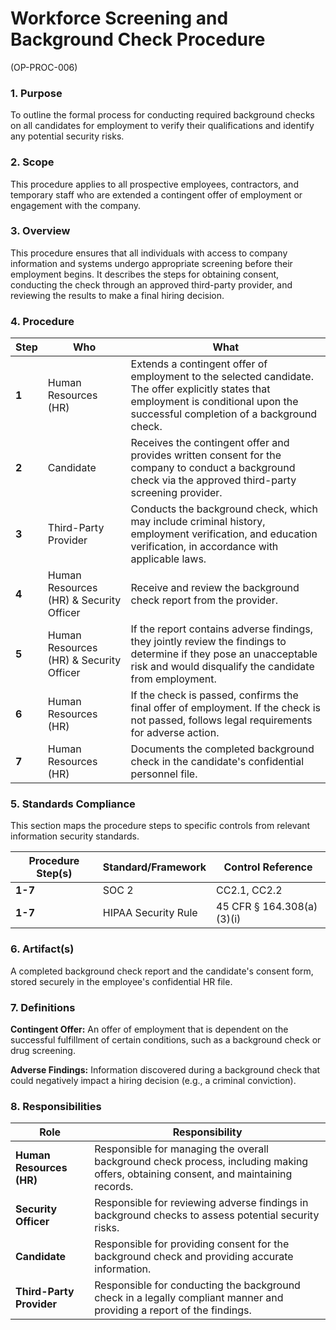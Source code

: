 # Workforce Screening and Background Check Procedure
(OP-PROC-006)

### 1. Purpose

To outline the formal process for conducting required background checks on all candidates for employment to verify their qualifications and identify any potential security risks.

### 2. Scope

This procedure applies to all prospective employees, contractors, and temporary staff who are extended a contingent offer of employment or engagement with the company.

### 3. Overview

This procedure ensures that all individuals with access to company information and systems undergo appropriate screening before their employment begins. It describes the steps for obtaining consent, conducting the check through an approved third-party provider, and reviewing the results to make a final hiring decision.

### 4. Procedure

| **Step** | **Who**                      | **What**                                                                                                                                                              |
| -------- | ---------------------------- | --------------------------------------------------------------------------------------------------------------------------------------------------------------------- |
| **1**    | Human Resources (HR)         | Extends a contingent offer of employment to the selected candidate. The offer explicitly states that employment is conditional upon the successful completion of a background check. |
| **2**    | Candidate                    | Receives the contingent offer and provides written consent for the company to conduct a background check via the approved third-party screening provider.               |
| **3**    | Third-Party Provider         | Conducts the background check, which may include criminal history, employment verification, and education verification, in accordance with applicable laws.             |
| **4**    | Human Resources (HR) & Security Officer | Receive and review the background check report from the provider.                                                                                             |
| **5**    | Human Resources (HR) & Security Officer | If the report contains adverse findings, they jointly review the findings to determine if they pose an unacceptable risk and would disqualify the candidate from employment. |
| **6**    | Human Resources (HR)         | If the check is passed, confirms the final offer of employment. If the check is not passed, follows legal requirements for adverse action.                              |
| **7**    | Human Resources (HR)         | Documents the completed background check in the candidate's confidential personnel file.                                                                              |

### 5. Standards Compliance

This section maps the procedure steps to specific controls from relevant information security standards.

| **Procedure Step(s)** | **Standard/Framework**     | **Control Reference**        |
| --------------------- | -------------------------- | ---------------------------- |
| **1-7**               | SOC 2                      | CC2.1, CC2.2                 |
| **1-7**               | HIPAA Security Rule        | 45 CFR § 164.308(a)(3)(i)    |

### 6. Artifact(s)

A completed background check report and the candidate's consent form, stored securely in the employee's confidential HR file.

### 7. Definitions

**Contingent Offer:** An offer of employment that is dependent on the successful fulfillment of certain conditions, such as a background check or drug screening.

**Adverse Findings:** Information discovered during a background check that could negatively impact a hiring decision (e.g., a criminal conviction).

### 8. Responsibilities

| **Role**                 | **Responsibility**                                                                                             |
| ------------------------ | -------------------------------------------------------------------------------------------------------------- |
| **Human Resources (HR)** | Responsible for managing the overall background check process, including making offers, obtaining consent, and maintaining records. |
| **Security Officer**     | Responsible for reviewing adverse findings in background checks to assess potential security risks.            |
| **Candidate**            | Responsible for providing consent for the background check and providing accurate information.                 |
| **Third-Party Provider** | Responsible for conducting the background check in a legally compliant manner and providing a report of the findings. |
